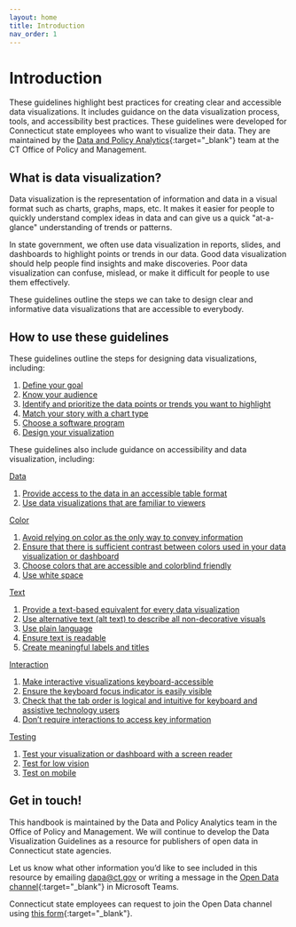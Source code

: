 ```yaml
---
layout: home
title: Introduction
nav_order: 1
---
```

# Introduction 

These guidelines highlight best practices for creating clear and accessible data visualizations. It includes guidance on the data visualization process, tools, and accessibility best practices. These guidelines were developed for Connecticut state employees who want to visualize their data. They are maintained by the [Data and Policy Analytics](https://portal.ct.gov/datapolicy/){:target="_blank"} team at the CT Office of Policy and Management.

## What is data visualization? 

Data visualization is the representation of information and data in a visual format such as charts, graphs, maps, etc. It makes it easier for people to quickly understand complex ideas in data and can give us a quick "at-a-glance" understanding of trends or patterns.

In state government, we often use data visualization in reports, slides, and dashboards to highlight points or trends in our data. Good data visualization should help people find insights and make discoveries. Poor data visualization can confuse, mislead, or make it difficult for people to use them effectively. 

These guidelines outline the steps we can take to design clear and informative data visualizations that are accessible to everybody. 

## How to use these guidelines 

These guidelines outline the steps for designing data visualizations, including: 

1. [Define your goal](data-visualization-steps\1_define_your_goal)
2. [Know your audience](data-visualization-steps\2_know_your_audience)
3. [Identify and prioritize the data points or trends you want to highlight](data-publication-steps\3_identify_data_to_highlight)
4. [Match your story with a chart type](data-visualization-steps\4_choose_chart_type)
5. [Choose a software program](data-visualization-steps\5_choose_software_program)
6. [Design your visualization](data-visualization-steps\6_design)

These guidelines also include guidance on accessibility and data visualization, including: 

[Data](/data-visualization-guidelines/accessibility/data_intro)
1. [Provide access to the data in an accessible table format](/data-visualization-guidelines/accessibility/data/table_format)
2. [Use data visualizations that are familiar to viewers](/data-visualization-guidelines/accessibility/data/familiar_visualizations)

[Color](/data-visualization-guidelines/accessibility/color_intro)
1. [Avoid relying on color as the only way to convey information](/data-visualization-guidelines/accessibility/color/color_alone)
2. [Ensure that there is sufficient contrast between colors used in your data visualization or dashboard](/data-visualization-guidelines/accessibility/color/color_contrast)
3. [Choose colors that are accessible and colorblind friendly](/data-visualization-guidelines/accessibility/color/colorblind_friendly)
4. [Use white space](/data-visualization-guidelines/accessibility/color/white_space)

[Text](/data-visualization-guidelines/accessibility/text_intro)
1. [Provide a text-based equivalent for every data visualization](/data-visualization-guidelines/accessibility/text/text_equivalent)
2. [Use alternative text (alt text) to describe all non-decorative visuals](/data-visualization-guidelines/accessibility/text/alt_text)
3. [Use plain language](/data-visualization-guidelines/accessibility/text/plain_language)
4. [Ensure text is readable](/data-visualization-guidelines/accessibility/text/readable_text)
5. [Create meaningful labels and titles](/data-visualization-guidelines/accessibility/text/labels_and_titles)

[Interaction](/data-visualization-guidelines/accessibility/interaction_intro)
1. [Make interactive visualizations keyboard-accessible](/data-visualization-guidelines/accessibility/interaction/keyboard)
2. [Ensure the keyboard focus indicator is easily visible](/data-visualization-guidelines/accessibility/interaction/focus_indicator)
3. [Check that the tab order is logical and intuitive for keyboard and assistive technology users](/data-visualization-guidelines/accessibility/interaction/tab_order)
4. [Don’t require interactions to access key information](/data-visualization-guidelines/accessibility/interaction/key_information)

[Testing](/data-visualization-guidelines/accessibility/testing_intro)
1. [Test your visualization or dashboard with a screen reader](/data-visualization-guidelines/accessibility/testing/screen_reader)
2. [Test for low vision](/data-visualization-guidelines/accessibility/testing/low_vision)
3. [Test on mobile](/data-visualization-guidelines/accessibility/testing/mobile)

## Get in touch!

This handbook is maintained by the Data and Policy Analytics team in the Office of Policy and Management. We will continue to develop the Data Visualization Guidelines as a resource for publishers of open data in Connecticut state agencies. 

Let us know what other information you’d like to see included in this resource by emailing [dapa@ct.gov](mailto:dapa@ct.gov) or writing a message in the [Open Data channel](https://teams.microsoft.com/l/channel/19%3aby3J-Sxn821cmhl_aTjmxUfRlz90F7Nzhn20G9zqDOA1%40thread.tacv2/General?groupId=620a4f72-4ad4-43ce-93a4-0079cb317718&tenantId=118b7cfa-a3dd-48b9-b026-31ff69bb738b){:target="_blank"} in Microsoft Teams.

Connecticut state employees can request to join the Open Data channel using [this form](https://forms.office.com/Pages/ResponsePage.aspx?id=-nyLEd2juUiwJjH_abtzi5L_xJbiJ_5BoyF_jDckfpJUM1JNU0ZMNVhZRFA0MVlYOUdCNjA1TkRTWC4u){:target="_blank"}. 
